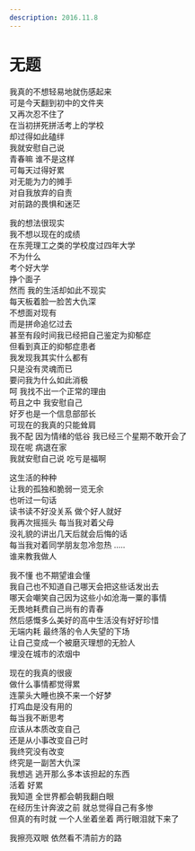 ```yaml
---
description: 2016.11.8
---
```


# 无题

我真的不想轻易地就伤感起来   
可是今天翻到初中的文件夹   
又再次忍不住了   
在当初拼死拼活考上的学校   
却过得如此磕绊   
我就安慰自己说  
青春嘛 谁不是这样   
可每天过得好累   
对无能为力的摊手   
对自我放弃的自责   
对前路的畏惧和迷茫 

我的想法很现实   
我不想以现在的成绩   
在东莞理工之类的学校度过四年大学   
不为什么   
考个好大学   
挣个面子   
然而 我的生活却如此不现实   
每天板着脸一脸苦大仇深   
不想面对现有   
而是拼命追忆过去   
甚至有段时间我已经把自己鉴定为抑郁症   
但看到真正的抑郁症患者   
我发现我其实什么都有   
只是没有灵魂而已   
要问我为什么如此消极   
呵 我找不出一个正常的理由   
苟且之中 我安慰自己   
好歹也是一个信息部部长   
可现在的我真的只能耸肩   
我不配 因为情绪的低谷 我已经三个星期不敢开会了   
现在呢 病退在家   
我就安慰自己说 吃亏是福啊

这生活的种种   
让我的孤独和脆弱一览无余   
也听过一句话   
读书读不好没关系 做个好人就好   
我再次摇摇头 每当我对着父母   
没礼貌的讲出几天后就会后悔的话   
每当我对着同学朋友忽冷忽热 .....   
谁来教我做人

我不懂 也不期望谁会懂   
我自己也不知道自己哪天会把这些话发出去   
哪天会嘲笑自己因为这些小如沧海一粟的事情   
无畏地耗费自己尚有的青春   
然后感慨多么美好的高中生活没有好好珍惜   
无端内耗 最终落的令人失望的下场   
让自己变成一个被磨灭理想的无脸人   
埋没在城市的浓烟中

现在的我真的很疲   
做什么事情都觉得累   
连蒙头大睡也换不来一个好梦   
打鸡血是没有用的   
每当我不断思考   
应该从本质改变自己   
还是从小事改变自己时   
我终究没有改变   
终究是一副苦大仇深   
我想逃 逃开那么多本该担起的东西   
活着 好累   
我知道 全世界都会朝我翻白眼   
在经历生计奔波之前 就总觉得自己有多惨   
但真的有时就 一个人坐着坐着 两行眼泪就下来了

我擦亮双眼 依然看不清前方的路 

